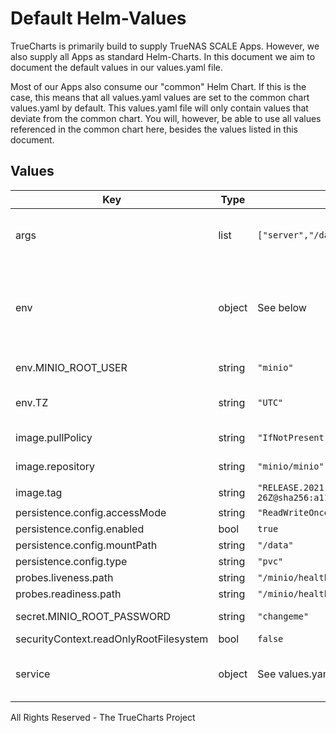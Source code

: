 # Default Helm-Values

TrueCharts is primarily build to supply TrueNAS SCALE Apps.
However, we also supply all Apps as standard Helm-Charts. In this document we aim to document the default values in our values.yaml file.

Most of our Apps also consume our "common" Helm Chart.
If this is the case, this means that all values.yaml values are set to the common chart values.yaml by default. This values.yaml file will only contain values that deviate from the common chart.
You will, however, be able to use all values referenced in the common chart here, besides the values listed in this document.

## Values

| Key | Type | Default | Description |
|-----|------|---------|-------------|
| args | list | `["server","/data","--console-address",":9001"]` | Override the args for the default container. |
| env | object | See below | environment variables. See more environment variables in the [minio documentation](https://docs.min.io). |
| env.MINIO_ROOT_USER | string | `"minio"` | Minio Username |
| env.TZ | string | `"UTC"` | Set the container timezone |
| image.pullPolicy | string | `"IfNotPresent"` | image pull policy |
| image.repository | string | `"minio/minio"` | image repository |
| image.tag | string | `"RELEASE.2021-11-05T09-16-26Z@sha256:a11692068c588e7ea895f76d619a5fcb30eefc8a759e2ad7d6ec92331e43386e"` | image tag |
| persistence.config.accessMode | string | `"ReadWriteOnce"` |  |
| persistence.config.enabled | bool | `true` |  |
| persistence.config.mountPath | string | `"/data"` |  |
| persistence.config.type | string | `"pvc"` |  |
| probes.liveness.path | string | `"/minio/health/live"` |  |
| probes.readiness.path | string | `"/minio/health/ready"` |  |
| secret.MINIO_ROOT_PASSWORD | string | `"changeme"` | Minio Password |
| securityContext.readOnlyRootFilesystem | bool | `false` |  |
| service | object | See values.yaml | Configures service settings for the chart. |

All Rights Reserved - The TrueCharts Project
